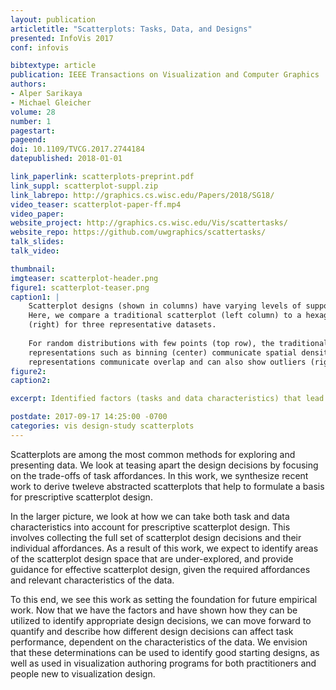 ```yaml
--- 
layout: publication
articletitle: "Scatterplots: Tasks, Data, and Designs"
presented: InfoVis 2017
conf: infovis

bibtextype: article
publication: IEEE Transactions on Visualization and Computer Graphics
authors: 
- Alper Sarikaya
- Michael Gleicher
volume: 28
number: 1
pagestart: 
pageend: 
doi: 10.1109/TVCG.2017.2744184
datepublished: 2018-01-01

link_paperlink: scatterplots-preprint.pdf
link_suppl: scatterplot-suppl.zip
link_labrepo: http://graphics.cs.wisc.edu/Papers/2018/SG18/
video_teaser: scatterplot-paper-ff.mp4
video_paper: 
website_project: http://graphics.cs.wisc.edu/Vis/scattertasks/
website_repo: https://github.com/uwgraphics/scattertasks/
talk_slides: 
talk_video:

thumbnail: 
imgteaser: scatterplot-header.png
figure1: scatterplot-teaser.png
caption1: |
    Scatterplot designs (shown in columns) have varying levels of support for viewer tasks based on the data characteristics (rows).
    Here, we compare a traditional scatterplot (left column) to a hexagonal binning implementation (middle) to a Splatterplot 
    (right) for three representative datasets. 
    
    For random distributions with few points (top row), the traditional scatterplot (left) describes the data plainly. With increasing numbers of points (middle row), aggregation
    representations such as binning (center) communicate spatial density.  With overlapping distributions (bottom row), density-based
    representations communicate overlap and can also show outliers (right), which disappear in the binned representation (middle).
figure2: 
caption2: 

excerpt: Identified factors (tasks and data characteristics) that lead to changes in design strategies for effective scatterplot design.

postdate: 2017-09-17 14:25:00 -0700
categories: vis design-study scatterplots
---
```


Scatterplots are among the most common methods for exploring and presenting data. We look at teasing apart the design decisions by focusing on the trade-offs of task affordances. In this work, we synthesize recent work to derive tweleve abstracted scatterplots that help to formulate a basis for prescriptive scatterplot design.

In the larger picture, we look at how we can take both task and data characteristics into account for prescriptive scatterplot design. This involves collecting the full set of scatterplot design decisions and their individual affordances. As a result of this work, we expect to identify areas of the scatterplot design space that are under-explored, and provide guidance for effective scatterplot design, given the required affordances and relevant characteristics of the data.  

To this end, we see this work as setting the foundation for future empirical work.  Now that we have the factors and have shown how they can be utilized to identify appropriate design decisions, we can move forward to quantify and describe how different design decisions can affect task performance, dependent on the characteristics of the data.  We envision that these determinations can be used to identify good starting designs, as well as used in visualization authoring programs for both practitioners and people new to visualization design.
